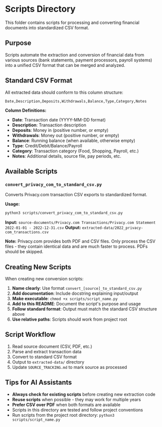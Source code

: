 # Scripts Directory

This folder contains scripts for processing and converting financial documents into standardized CSV format.

## Purpose

Scripts automate the extraction and conversion of financial data from various sources (bank statements, payment processors, payroll systems) into a unified CSV format that can be merged and analyzed.

## Standard CSV Format

All extracted data should conform to this column structure:

```csv
Date,Description,Deposits,Withdrawals,Balance,Type,Category,Notes
```

**Column Definitions:**
- **Date**: Transaction date (YYYY-MM-DD format)
- **Description**: Transaction description
- **Deposits**: Money in (positive number, or empty)
- **Withdrawals**: Money out (positive number, or empty)
- **Balance**: Running balance (when available, otherwise empty)
- **Type**: Credit/Debit/Balance/Payroll
- **Category**: Transaction category (Food, Shopping, Payroll, etc.)
- **Notes**: Additional details, source file, pay periods, etc.

## Available Scripts

### `convert_privacy_com_to_standard_csv.py`
Converts Privacy.com transaction CSV exports to standardized format.

**Usage:**
```bash
python3 scripts/convert_privacy_com_to_standard_csv.py
```

**Input:** `source-documents/Privacy.com Transactions/Privacy.com Statement 2022-01-01 - 2022-12-31.csv`
**Output:** `extracted-data/2022_privacy-com_transactions.csv`

**Note:** Privacy.com provides both PDF and CSV files. Only process the CSV files - they contain identical data and are much faster to process. PDFs should be skipped.

## Creating New Scripts

When creating new conversion scripts:

1. **Name clearly**: Use format `convert_[source]_to_standard_csv.py`
2. **Add documentation**: Include docstring explaining input/output
3. **Make executable**: `chmod +x scripts/script_name.py`
4. **Add to this README**: Document the script's purpose and usage
5. **Follow standard format**: Output must match the standard CSV structure above
6. **Use relative paths**: Scripts should work from project root

## Script Workflow

1. Read source document (CSV, PDF, etc.)
2. Parse and extract transaction data
3. Convert to standard CSV format
4. Output to `extracted-data/` directory
5. Update `SOURCE_TRACKING.md` to mark source as processed

## Tips for AI Assistants

- **Always check for existing scripts** before creating new extraction code
- **Reuse scripts** when possible - they may work for multiple years
- **Prefer CSV over PDF** when both formats are available
- Scripts in this directory are tested and follow project conventions
- Run scripts from the project root directory: `python3 scripts/script_name.py`
